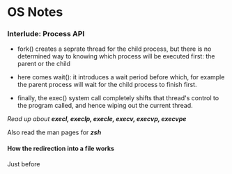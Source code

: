 # OS Notes

### Interlude: Process API

- fork() creates a seprate thread for the child process, but there is no determined way to knowing which process will be executed first: the parent or the child

- here comes wait(): it introduces a wait period before which, for example the parent process will wait for the child process to finish first.

- finally, the exec() system call completely shifts that thread's control to the program called, and hence wiping out the current thread.

*Read up about **execl, execlp, execle, execv, execvp, execvpe***

Also read the man pages for ***zsh***

#### How the redirection into a file works

Just before 